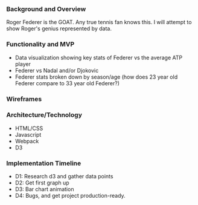 ### Background and Overview

Roger Federer is the GOAT. Any true tennis fan knows this.
I will attempt to show Roger's genius represented by data.

### Functionality and MVP
* Data visualization showing key stats of Federer vs the average ATP player
* Federer vs Nadal and/or Djokovic
* Federer stats broken down by season/age (how does 23 year old Federer compare to 33 year old Federer?)

### Wireframes 



### Architecture/Technology

* HTML/CSS
* Javascript
* Webpack
* D3


### Implementation Timeline 

* D1: Research d3 and gather data points
* D2: Get first graph up
* D3: Bar chart animation
* D4: Bugs, and get project production-ready.